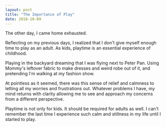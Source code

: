 ```yaml
---
layout: post
title: "The Importance of Play"
date: 2018-10-09
---
```


The other day, I came home exhausted. 

Reflecting on my previous days, I realized that I don't give myself enough time to play as an adult. As kids, playtime is an essential experience of childhood. 

Playing in the backyard dreaming that I was flying next to Peter Pan. Using Mommy's leftover fabric to make dresses and weird robe out of it, and pretending I'm walking at my fashion show. 

At pointless as it seemed, there was this sense of relief and calmness to letting all my worries and frustrations out. Whatever problems I have, my mind returns with clarity allowing me to see and approach my concerns from a different perspective. 

Playtime is not only for kids. It should be required for adults as well. I can't remember the last time I experience such calm and stillness in my life until I started to play.
